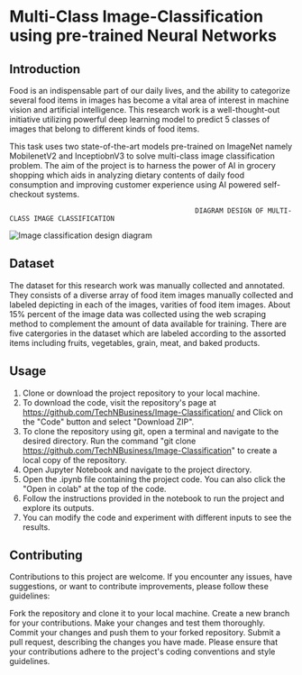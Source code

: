 # Multi-Class Image-Classification using pre-trained Neural Networks

## Introduction

Food is an indispensable part of our daily lives, and the ability to categorize several food items in images has become a vital area of interest in machine vision and artificial intelligence. This research work is a well-thought-out initiative utilizing powerful deep learning model to predict 5 classes of images that belong to different kinds of food items.

This task uses two state-of-the-art models pre-trained on ImageNet namely MobilenetV2 and InceptiobnV3 to solve multi-class image classification problem. The aim of the project is to harness the power of AI in grocery shopping which aids in analyzing dietary contents of daily food consumption and improving customer experience using AI powered self-checkout systems.

                                                  DIAGRAM DESIGN OF MULTI-CLASS IMAGE CLASSIFICATION
                                                  
![Image classification design diagram](https://github.com/TechNBusiness/Image-Classification/assets/97891437/c56a8bf0-604f-451b-9396-a0a6a69f9fb8)

## Dataset
The dataset for this research work was manually collected and annotated. They consists of a diverse array of food item images manually collected and labeled depicting in each of the images, varities of food item images.  About 15% percent of the image data was collected using the web scraping method to complement the amount of data available for training. There are five catergories in the dataset which are labeled according to the assorted items including fruits, vegetables, grain, meat, and baked products. 

## Usage
1. Clone or download the project repository to your local machine.
2.  To download the code, visit the repository's page at https://github.com/TechNBusiness/Image-Classification/ and Click on the "Code" button and select "Download ZIP".
3.  To clone the repository using git, open a terminal and navigate to the desired directory. Run the command "git clone https://github.com/TechNBusiness/Image-Classification" to create a local copy of the repository.
4.  Open Jupyter Notebook and navigate to the project directory.
5.  Open the .ipynb file containing the project code. You can also click the "Open in colab" at the top of the code.
6.  Follow the instructions provided in the notebook to run the project and explore its outputs.
7.  You can modify the code and experiment with different inputs to see the results.

## Contributing
Contributions to this project are welcome. If you encounter any issues, have suggestions, or want to contribute improvements, please follow these guidelines:

Fork the repository and clone it to your local machine.
Create a new branch for your contributions.
Make your changes and test them thoroughly.
Commit your changes and push them to your forked repository.
Submit a pull request, describing the changes you have made.
Please ensure that your contributions adhere to the project's coding conventions and style guidelines.
 
